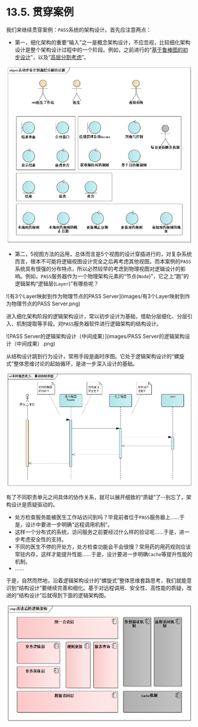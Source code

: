 # 13.5. 贯穿案例

我们来继续贯穿案例：`PASS`系统的架构设计。首先应注意两点：

- 第一，细化架构的重要“输入”之一是概念架构设计，不应忽视，比较细化架构设计是整个架构设计过程中的一个阶段。例如，之前进行的“[基于鲁棒图的初步设计](/ch8/8.4.md)”，以及“[高层分割考虑](/ch9/9.4.md)”。

![从初步设计到高层分割的过渡](/ch9/images/从初步设计到高层分割的过渡.png)

- 第二，5视图方法的运用，总体而言是5个视图的设计穿插进行的，对复杂系统而言，根本不可能将逻辑视图设计完全之后再考虑其他视图。而本案例的`PASS`系统具有很强的分布特点，所以必然较早的考虑到物理视图对逻辑设计的影响。例如，`PASS`服务器作为一个物理架构元素的“节点(`Node`)”，它之上“跑”的逻辑架构“逻辑层(`Layer`)”有哪些呢？

![有3个Layer映射到作为物理节点的PASS Server](images/有3个Layer映射到作为物理节点的PASS Server.png)

进入细化架构阶段的逻辑架构设计，常以初步设计为基础，借助分层细化、分层引入、机制提取等手段。对`PASS`服务器软件进行逻辑架构的结构设计。

![PASS Server的逻辑架构设计（中间成果）](images/PASS Server的逻辑架构设计（中间成果）.png)

从结构设计跳到行为设计，常用手段是画时序图。它处于逻辑架构设计的“螺旋式”整体思维讨论的起始循环，是进一步深入设计的基础。

![实时检查处方：最初的时序图](images/实时检查处方：最初的时序图.png)

有了不同职责单元之间具体的协作关系，就可以展开细致的“质疑”了--别忘了，架构设计是质疑驱动的。

- 处方检查服务能被医生工作站访问到吗？毕竟前者位于`PASS`服务器上......于是，设计中要进一步明确“远程调用机制”。
- 这样一个分布式的系统，访问服务之前要经过什么样的验证呢......于是，进一步考虑安全性的支持。
- 不同的医生不停的开处方，处方检查功能会不会很慢？常用药的用药规则应该常驻内存，这样才能提升性能......于是，设计要进一步明确`Cache`等提升性能的机制。
- ......

于是，自然而然地，沿着逻辑架构设计的“螺旋式”整体思维套路思考，我们就能意识到“结构设计”要继续完善和细化。基于对远程调用、安全性、高性能的质疑，改进的“结构设计”后就得到下面的逻辑架构图。

![改进后的逻辑架构](images/改进后的逻辑架构.png)
